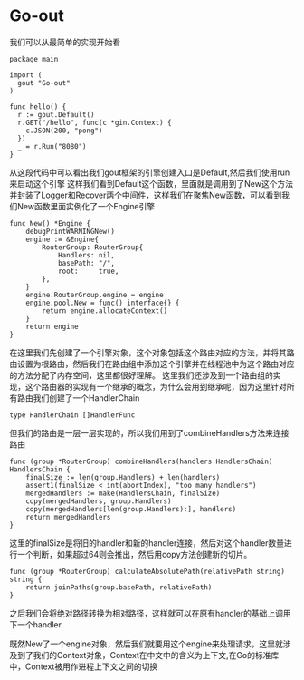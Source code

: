 # Go-out
我们可以从最简单的实现开始看

```
package main

import (
  gout "Go-out"
)

func hello() {
  r := gout.Default()
  r.GET("/hello", func(c *gin.Context) {
    c.JSON(200, "pong")
  })
  _ = r.Run("8080")
}
```

从这段代码中可以看出我们gout框架的引擎创建入口是Default,然后我们使用run来启动这个引擎
这样我们看到Default这个函数，里面就是调用到了New这个方法并封装了Logger和Recover两个中间件，这样我们在聚焦New函数，可以看到我们New函数里面实例化了一个Engine引擎
```
func New() *Engine {
	debugPrintWARNINGNew()
	engine := &Engine{ 
		RouterGroup: RouterGroup{ 
			Handlers: nil,
			basePath: "/",
			root:     true, 
		},
	}
    engine.RouterGroup.engine = engine
    engine.pool.New = func() interface{} {
		return engine.allocateContext()
	}
	return engine
}

```
在这里我们先创建了一个引擎对象，这个对象包括这个路由对应的方法，并将其路由设置为根路由，然后我们在路由组中添加这个引擎并在线程池中为这个路由对应的方法分配了内存空间，这里都很好理解。
这里我们还涉及到一个路由组的实现，这个路由器的实现有一个继承的概念，为什么会用到继承呢，因为这里针对所有路由我们创建了一个HandlerChain
```
type HandlerChain []HandlerFunc

```

但我们的路由是一层一层实现的，所以我们用到了combineHandlers方法来连接路由
```
func (group *RouterGroup) combineHandlers(handlers HandlersChain) HandlersChain {
	finalSize := len(group.Handlers) + len(handlers)
	assert1(finalSize < int(abortIndex), "too many handlers")
	mergedHandlers := make(HandlersChain, finalSize)
	copy(mergedHandlers, group.Handlers)
	copy(mergedHandlers[len(group.Handlers):], handlers)
	return mergedHandlers
}

```
这里的finalSize是将旧的handler和新的handler连接，然后对这个handler数量进行一个判断，如果超过64则会推出，然后用copy方法创建新的切片。
```
func (group *RouterGroup) calculateAbsolutePath(relativePath string) string {
	return joinPaths(group.basePath, relativePath)
}
```
之后我们会将绝对路径转换为相对路径，这样就可以在原有handler的基础上调用下一个handler

既然New了一个engine对象，然后我们就要用这个engine来处理请求，这里就涉及到了我们的Context对象，Context在中文中的含义为上下文,在Go的标准库中，Context被用作进程上下文之间的切换
